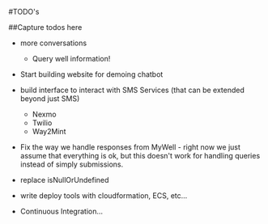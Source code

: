 #TODO's

##Capture todos here

- more conversations
  - Query well information!
- Start building website for demoing chatbot

- build interface to interact with SMS Services (that can be extended beyond just SMS)
  - Nexmo
  - Twilio
  - Way2Mint
- Fix the way we handle responses from MyWell - right now we just assume that everything is ok, but this doesn't work for handling queries instead of simply submissions.

- replace isNullOrUndefined

- write deploy tools with cloudformation, ECS, etc...
- Continuous Integration...
